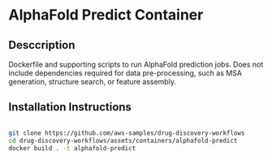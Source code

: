 # AlphaFold Predict Container

## Desccription

Dockerfile and supporting scripts to run AlphaFold prediction jobs. Does not include dependencies required for data pre-processing, such as MSA generation, structure search, or feature assembly.

## Installation Instructions

```bash

git clone https://github.com/aws-samples/drug-discovery-workflows
cd drug-discovery-workflows/assets/containers/alphafold-predict
docker build . -t alphafold-predict

```
